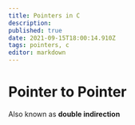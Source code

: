```yaml
---
title: Pointers in C
description: 
published: true
date: 2021-09-15T18:00:14.910Z
tags: pointers, c
editor: markdown
---
```


# Pointer to Pointer 
Also known as **double indirection**